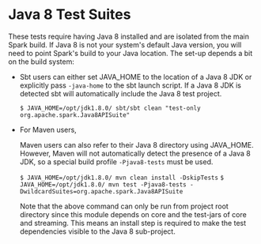 # Java 8 Test Suites

These tests require having Java 8 installed and are isolated from the main Spark build.
If Java 8 is not your system's default Java version, you will need to point Spark's build
to your Java location. The set-up depends a bit on the build system:

* Sbt users can either set JAVA_HOME to the location of a Java 8 JDK or explicitly pass
  `-java-home` to the sbt launch script. If a Java 8 JDK is detected sbt will automatically
  include the Java 8 test project.

  `$ JAVA_HOME=/opt/jdk1.8.0/ sbt/sbt clean "test-only org.apache.spark.Java8APISuite"`

* For Maven users,

  Maven users can also refer to their Java 8 directory using JAVA_HOME. However, Maven will not
  automatically detect the presence of a Java 8 JDK, so a special build profile `-Pjava8-tests`
  must be used.

  `$ JAVA_HOME=/opt/jdk1.8.0/ mvn clean install -DskipTests`
  `$ JAVA_HOME=/opt/jdk1.8.0/ mvn test -Pjava8-tests -DwildcardSuites=org.apache.spark.Java8APISuite`

  Note that the above command can only be run from project root directory since this module 
  depends on core and the test-jars of core and streaming. This means an install step is 
  required to make the test dependencies visible to the Java 8 sub-project.
